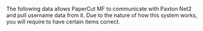 The following data allows PaperCut MF to communicate with Paxton Net2 and pull username data from it. Due to the nature of how this system works, you will require to have certain items correct.
